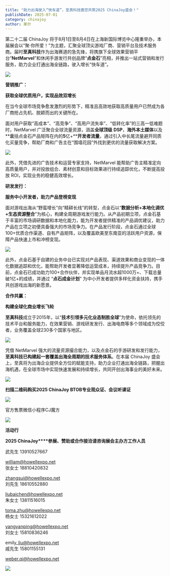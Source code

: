 ```yaml
---
title: "助力出海驶入“快车道”，至真科技邀您共聚2025 ChinaJoy盛会！"
publishDate: 2025-07-01
category: chinajoy
author: 莱尔
---
```


第二十二届 ChinaJoy 将于8月1日至8月4日在上海新国际博览中心隆重举办，本届展会以“聚·你所爱！”为主题，汇聚全球顶尖游戏厂商、营销平台及技术服务商。届时**至真科技**作为出海赛道的急先锋，将携旗下全球效果营销平台“**NetMarvel**”和休闲手游发行共创品牌“**点金石**”亮相，并推出一站式营销和发行服务，助力企业打通出海全链路，驶入增长“快车道”。

![](https://ec-net-1251389766.cos.ap-shanghai.myqcloud.com/wp-content/uploads/2025/07/20250701232047344.png)

**营销推广：**

**获取全球优质用户，实现品效双增长**

在当今全球市场竞争愈发激烈的形势下，精准且高效地获取高质量用户已然成为各厂商抢占先机、脱颖而出的关键所在。

面对用户获取“高成本”、“高竞争”、“高用户流失率”、“低转化率”的三高一低难题时，NetMarvel 广泛聚合全球流量资源，涵盖**全球顶级** **DSP**，**海外本土媒体**以及**囊括点金石产品矩阵在内的****5****亿+****开发者流量**，通过引入中长尾流量避开同质化买量竞争，帮助厂商和广告主在“围墙花园”外找到更优的流量获取解决方案。

![](https://ec-net-1251389766.cos.ap-shanghai.myqcloud.com/wp-content/uploads/2025/07/20250701232050804.png)

此外，凭借先进的广告技术和运营专家支持，NetMarvel 能帮助广告主精准定向高质量用户，并对投放组合、素材创意和目标效果进行持续追踪优化，不断提高投放 ROI，实现业务的稳健高效增长。

**研发发行：**

**服务中小开发者，助力产品登榜变现**

面对游戏出海从“野蛮增长”向“精耕长线”的转型，点金石以“**数据分析+本地化调优+生态资源整合**”为核心，构建全周期游戏发行能力。从产品初期立项，点金石基于丰富的市场调研数据和本地化能力，能为开发者提供精准的产品调优建议，助力产品在立项之初便具备强大的市场竞争力。在产品发行阶段，点金石通过全球100+优质合作渠道、自有产品矩阵，以及覆盖欧美至东南亚的活跃用户资源，保障产品快速上市和冲榜变现。

![](https://ec-net-1251389766.cos.ap-shanghai.myqcloud.com/wp-content/uploads/2025/07/20250701232053676.png)

此外，点金石基于自建的业务中台已实现对产品表现、渠道效果和商业变现的一体化数据追踪和优化，能帮助开发者显著降低运营成本，持续提升产品竞争力。目前，点金石已成功助力100+合作伙伴，并实现单品月流水超1000万+、下载总量破1亿+的成绩，并通过 “**点石成金计划**” 为中小开发者提供多样化资金扶持，携手共创游戏出海的新愿景。

**合作共赢：**

**构建全球化商业增长飞轮**

**至真科技**成立于2015年，以“**技术引领多元化业态制胜全球**”为使命，依托领先的技术平台和服务能力，在效果营销、游戏研发发行、出海电商等多个领域成为佼佼者，业务覆盖全球230多个国家与地区。

![](https://ec-net-1251389766.cos.ap-shanghai.myqcloud.com/wp-content/uploads/2025/07/20250701232059419.png)

凭借 NetMarvel 强大的流量资源撮合能力，以及点金石的手游研发和发行能力，**至真科技已构建起一套覆盖出海全周期的技术服务体系**。在本届 ChinaJoy 盛会上，至真将为出海企业提供全方位的赋能支持，助力企业打通出海全链路，把握出海机遇，在全球市场中实现快速发展和持续增长，共同开创出海事业的美好未来。

![](https://ec-net-1251389766.cos.ap-shanghai.myqcloud.com/wp-content/uploads/2025/07/20250701232105208.png)

**扫描二维码购买2025 ChinaJoy BTOB专业观众证、会议听课证**

![](https://ec-net-1251389766.cos.ap-shanghai.myqcloud.com/wp-content/uploads/2025/07/20250701232107311.png)

官方售票微信小程序CJ魔方

![](https://ec-net-1251389766.cos.ap-shanghai.myqcloud.com/wp-content/uploads/2025/07/20250701232044893.jpg)

**活动行**

**2025 ChinaJoy****参展、赞助或合作接洽请咨询展会主办方工作人员**

武先生 13910527667

william@howellexpo.net  
张女士 18810420832

zhangsui@howellexpo.net  
刘先生 18610552880

liubaichen@howellexpo.net  
朱女士 13811516015

toma.zhu@howellexpo.net  
杨女士 15321612022

yangyanping@howellexpo.net  
刘女士 15810836246

emily\_liu@howellexpo.net  
戚先生 15801155131

weber.qi@howellexpo.net

![](https://ec-net-1251389766.cos.ap-shanghai.myqcloud.com/wp-content/uploads/2025/07/20250701232111656.png)
